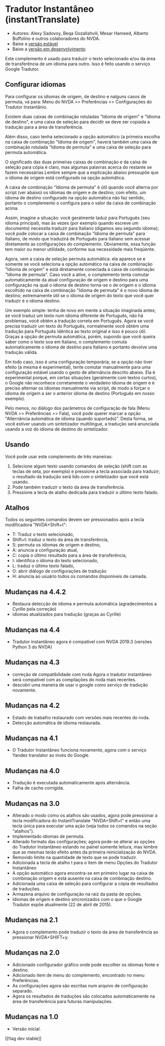 # Tradutor Instantâneo (instantTranslate) #

* Autores: Alexy Sadovoy, Beqa Gozalishvili, Mesar Hameed, Alberto Buffolino
  e outros colaboradores do NVDA.
* Baixe a [versão estável][1]
* Baixe a [versão em desenvolvimento][2]

Este complemento é usado para traduzir o texto selecionado e/ou da área de
transferência de um idioma para outro. Isso é feito usando o serviço Google
Tradutor.

## Configurar idiomas ##
Para configurar os idiomas de origem, de destino e nalguns casos de permuta, vá para: Menu do NVDA >> Preferências >> Configurações do Tradutor Instantânio.

Existem duas caixas de combinação rotuladas "Idioma de origem" e "Idioma de
destino", e uma caixa de seleção para decidir se deve ser copiada a tradução
para a área de transferência.

Além disso, caso tenha selecionado a opção automático (a primeira escolha na
caixa de combinação "Idioma de origem", haverá também uma caixa de
combinação rotulada "Idioma de permuta" e uma caixa de seleção para permuta
automática.

O significado das duas primeiras caixas de combinação e da caixa de seleção
para cópia é claro, mas algumas palavras acerca do restante se fazem
necessárias.Lembre sempre que a explicação abaixo pressupõe que o idioma de
origem está configurado na opção automática.

A caixa de combinação "Idioma de permuta" é útil quando você alterna por
script (ver abaixo) os idiomas de origem e de destino; com efeito, um idioma
de destino configurado na opção automática não faz sentido, portanto o
complemento o configura para o valor da caixa de combinação acima.

Assim, imagine a situação: você geralmente taduz para Português (seu idioma
principal), mas às vezes (por exemplo quando escreve um documento) necessita
traduzir para Italiano (digamos seu segundo idioma); você pode colocar a
caixa de combinação "Idioma de permuta" para Italiano, de modo que traduzirá
de Português para Italiano sem acessar diretamente as configurações do
complemento. Obviamente, essa função tem maior ou menor utilidade, conforme
sua necessidade mais freqüente.

Agora, vem a caixa de seleção permuta automática: ela aparece se e somente
se você seleciona a opção automático na caixa de combinação "Idioma de
origem" e está diretamente conectada à caixa de combinação "Idioma de
permuta". Caso você a ative, o complemento tenta comutar automaticamente da
atual configuração de origem e destino para uma configuração na qual o
idioma de destino torna-se o de origem e o idioma escolhido na caixa de
combinação "Idioma de permuta" é o novo idioma de destino; extremamente útil
se o idioma de origem do texto que você quer traduzir é o idioma destino.

Um exemplo simple: tenha de novo em mente a situação imaginada antes; se
você traduz um texto num idioma diferente de Português, não há problemas,
você obtém a tradução correta em Português. Agora se você precisa traduzir
um texto do Português, normalmente você obtém uma tradução para Português
idêntica ao texto original e isso é pouco útil. Graças a opção de permuta
automática, porém, supondo que você queira saber como o texto soa em
Italiano, o complemento comuta automaticamente o idioma de destino para
Italiano e portanto devolve uma tradução válida.

Em todo caso, isso é uma configuração temporária; se a opção não tiver
efeito (a mesma é experimental), tente comutar manualmente para uma
configuração estável usando o gesto de alternância descrito abaixo. Ela é
experimental porque, em certas situações (geralmente com textos curtos), o
Google não reconhece corretamente o verdadeiro idioma de origem e é preciso
alternar os idiomas manualmente via script, de modo a forçar o idioma de
origem a ser o anterior idioma de destino (Português em nosso exemplo).

Pelo menos, no diálogo dos parâmetros de configuração de fala (Menu NVDA >> Preferências >> Fala), você pode querer marcar a opção "Alternância automática de idioma (quando suportado)". Desta forma, se você estiver usando um sintetizador multilíngue, a tradução será anunciada usando a voz do idioma de destino do sintetizador.

## Usando ##
Você pode usar este complemento de três maneiras:

1. Selecione algum texto usando comandos de seleção (shift com as teclas de
   seta, por exemplo) e pressione a tecla associada para traduzir; o
   resultado da tradução será lido com o sintetizador que você está usando.
2. Pode também traduzir o texto da área de transferência.
3. Pressione a tecla de atalho dedicada para traduzir o último texto falado.

## Atalhos ##
Todos os seguintes comandos devem ser pressionados após a tecla modificadora
"NVDA+Shift+t":

* T: Traduz o texto selecionado,
* Shift+t: traduz o texto da área de transferência,
* S: permuta os idiomas de origem e destino,
* A: anuncia a configuração atual,
* C: copia o último resultado para a área de transferência,
* I: identifica o idioma do texto selecionado,
* L: traduz o último texto falado,
* O: abrir diálogo de configurações de tradução
* H: anuncia ao usuário todos os comandos disponíveis de camada.

## Mudanças na 4.4.2 ##
* Restaura detecção de idioma e permuta automática (agradecimentos a Cyrille
  pela correção)
* idiomas atualizados para tradução (graças ao Cyrille)

## Mudanças na 4.4 ##
* Tradutor instantâneo agora é compatível com NVDA 2019.3 (versões Python 3
  do NVDA)

## Mudanças na 4.3 ##
* correção de compatibilidade com nvda Agora o tradutor instantâneo será
  compatível com as compilações do nvda mais recentes.
* descobri uma maneira de usar o google como serviço de tradução novamente.

## Mudanças na 4.2 ##
* Estado de trabalho restaurado com versões mais recentes do nvda.
* Detecção automática de idioma restaurada.

## Mudanças na 4.1 ##
* O Tradutor Instantâneo funciona novamente, agora com o serviço Yandex
  translator ao invés do Google.

## Mudanças na 4.0 ##
* Tradução é executada automaticamente após alternância.
* Falha de cache corrigida.

## Mudanças na 3.0 ##
* Alterado o modo como os atalhos são usados, agora pode pressionar a tecla
  modificadora do InstantTranslate "NVDA+Shift+t" e então uma tecla única
  para executar uma ação (veja todos os comandos na seção "atalhos").
* Implementado idiomas de permuta.
* Alterado formato das configurações; agora pode-se alterar as opções do
  Tradutor Instantâneo estando no painel somente leitura, mas lembre que as
  mesmas terão efeito antes da primeira reinicialização do NVDA.
* Removido limite na quantidade de texto que se pode traduzir.
* Adicionada a tecla de atalho t para o item de menu Opções do Tradutor
  Instantâneo
* A opção automático agora encontra-se em primeiro lugar na caixa de
  combinação origem e está ausente na caixa de combinação destino.
* Adicionada uma caixa de seleção para configurar a cópia de resultados de
  traduções.
* Armazena arquivo de configuração na raiz da pasta de opções.
* Idiomas de origem e destino sincronizados com o que o Google Tradutor
  expõe atualmente (22 de abril de 2015).


## Mudanças na 2.1 ##
* Agora o complemento pode traduzir o texto da área de transferência ao
  pressionar NVDA+SHIFT+y.

## Mudanças na 2.0 ##
* Adicionado configurador gráfico onde pode escolher os idiomas fonte e
  destino.
* Adicionado item de menu do complemento, encontrado no menu Preferências.
* As configurações agora são escritas num arquivo de configuração separado.
* Agora os resultados de traduções são colocados automaticamente na área de
  transferência para futuras manipulações.

## Mudanças na 1.0 ##
* Versão inicial.


[[!tag dev stable]]

[1]: https://addons.nvda-project.org/files/get.php?file=it

[2]: https://addons.nvda-project.org/files/get.php?file=it-dev
